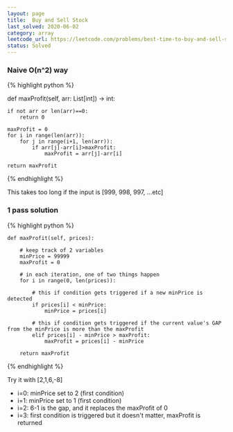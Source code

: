 ```yaml
---
layout: page
title:  Buy and Sell Stock
last_solved: 2020-06-02
category: array
leetcode_url: https://leetcode.com/problems/best-time-to-buy-and-sell-stock
status: Solved
---
```


### Naive O(n^2) way


{% highlight python %}

def maxProfit(self, arr: List[int]) -> int:

    if not arr or len(arr)==0:
        return 0

    maxProfit = 0
    for i in range(len(arr)):
        for j in range(i+1, len(arr)):
            if arr[j]-arr[i]>maxProfit:
                maxProfit = arr[j]-arr[i]

    return maxProfit

{% endhighlight %}

This takes too long if the input is [999, 998, 997, ...etc]



### 1 pass solution

{% highlight python %}

    def maxProfit(self, prices):
        
        # keep track of 2 variables
        minPrice = 99999
        maxProfit = 0
        
        # in each iteration, one of two things happen
        for i in range(0, len(prices)):
            
            # this if condition gets triggered if a new minPrice is detected
            if prices[i] < minPrice:
                minPrice = prices[i]
            
            # this if condition gets triggered if the current value's GAP from the minPrice is more than the maxProfit
            elif prices[i] - minPrice > maxProfit:
                maxProfit = prices[i] - minPrice
            
        return maxProfit

{% endhighlight %}

Try it with [2,1,6,-8]

- i=0: minPrice set to 2 (first condition)
- i=1: minPrice set to 1 (first condition)
- i=2: 6-1 is the gap, and it replaces the maxProfit of 0
- i=3: first condition is triggered but it doesn't matter, maxProfit is returned